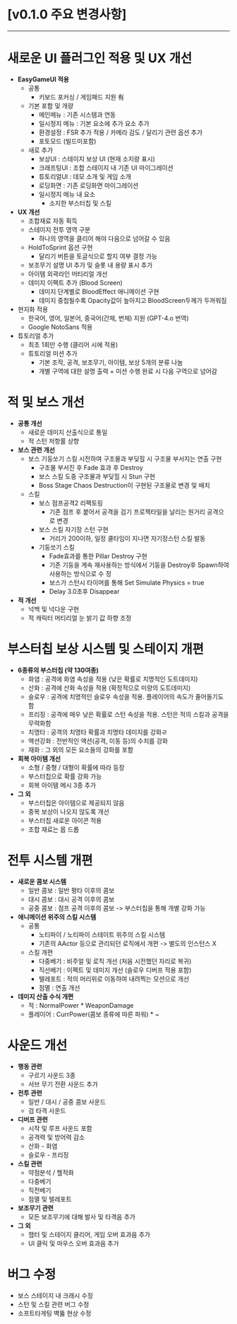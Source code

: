 # [v0.1.0 주요 변경사항]
---

# 새로운 UI 플러그인 적용 및 UX 개선
- **EasyGameUI 적용**
  - 공통
    - 키보드 포커싱 / 게임패드 지원 有
  - 기본 포함 및 개량
    - 메인메뉴 : 기존 시스템과 연동
    - 일시정지 메뉴 : 기본 요소에 추가 요소 추가
    - 환경설정 : FSR 추가 적용 / 카메라 감도 / 달리기 관련 옵션 추가
    - 포토모드 (빌드미포함)
  - 새로 추가
    - 보상UI : 스테이지 보상 UI (현재 소지량 표시)
    - 크래프팅UI : 조합 스테이지 내 기존 UI 마이그레이션
    - 튜토리얼UI : 데모 소개 및 게임 소개 
    - 로딩화면 : 기존 로딩화면 마이그레이션
    - 일시정지 메뉴 내 요소
      - 소지한 부스터칩 및 스킬
- **UX 개선**
  - 조합재료 자동 획득
  - 스테이지 전투 영역 구분 
    - 하나의 영역을 클리어 해야 다음으로 넘어갈 수 있음
  - HoldToSprint 옵션 구현
    - 달리기 버튼을 토글식으로 할지 여부 결정 가능
  - 보조무기 설명 UI 추가 및 슬롯 내 용량 표시 추가
  - 아이템 외곽라인 머티리얼 개선
  - 데미지 이펙트 추가 (Blood Screen)
    - 데미지 단계별로 BloodEffect 애니메이션 구현
    - 데미지 중첩될수록 Opacity값이 높아지고 BloodScreen두께가 두꺼워짐
- 현지화 적용
  - 한국어, 영어, 일본어, 중국어(간체, 번체) 지원 (GPT-4.o 번역)
  - Google NotoSans 적용
- 튜토리얼 추가
  - 최초 1회만 수행 (클리어 시에 적용)
  - 튜토리얼 미션 추가 
    - 기본 조작, 공격, 보조무기, 아이템, 보상 5개의 분류 나눔
    - 개별 구역에 대한 설명 출력 + 미션 수행 완료 시 다음 구역으로 넘어감

# 적 및 보스 개선
- **공통 개선**
  - 새로운 데미지 산출식으로 통일
  - 적 스턴 저항률 상향
- **보스 관련 개선**
  - 보스 기둥쏘기 스킬 시전하여 구조물과 부딪힐 시 구조물 부서지는 연출 구현
    - 구조물 부서진 후 Fade 효과 후 Destroy
    - 보스 스킬 도중 구조물과 부딪힐 시 Stun 구현
    - Boss Stage Chaos Destruction이 구현된 구조물로 변경 및 배치
  - 스킬
    - 보스 점프공격2 리팩토링
      - 기존 점프 후 붙어서 공격을 검기 프로젝타일을 날리는 원거리 공격으로 변경
    - 보스 스킬 자기장 스턴 구현
      - 거리가 200이하, 일정 쿨타임이 지나면 자기장스턴 스킬 발동
    - 기둥쏘기 스킬
      - Fade효과를 통한 Pillar Destroy 구현
      - 기존 기둥을 계속 재사용하는 방식에서 기둥을 Destroy후 Spawn하여 사용하는 방식으로 수  정
      - 보스가 스턴시 타이머를 통해 Set Simulate Physics = true
      - Delay 3.0초후 Disappear
- **적 개선**
  - 넉백 및 넉다운 구현
  - 적 캐릭터 머티리얼 눈 밝기 값 하향 조정

# 부스터칩 보상 시스템 및 스테이지 개편
- **6종류의 부스터칩 (약 130여종)**
  - 화염 : 공격에 화염 속성을 적용 (낮은 확률로 치명적인 도트데미지)
  - 산화 : 공격에 산화 속성을 적용 (확정적으로 미량의 도트데미지)
  - 슬로우 : 공격에 치명적인 슬로우 속성을 적용. 플레이어의 속도가 줄어들기도 함 
  - 프리징 : 공격에 매우 낮은 확률로 스턴 속성을 적용. 스턴은 적의 스킬과 공격을 무력화함
  - 치명타 : 공격의 치명타 확률과 치명타 데미지를 강화ㄹ
  - 액션강화 : 전반적인 액션(공격, 이동 등)의 수치를 강화
  - 재화 : 그 외의 모든 요소들의 강화를 포함
- **회복 아이템 개선**
  - 소형 / 중형 / 대형이 확률에 따라 등장
  - 부스터칩으로 확률 강화 가능
  - 회복 아이템 메시 3종 추가
- **그 외** 
  - 부스터칩은 아이템으로 제공되지 않음
  - 중복 보상이 나오지 않도록 개선
  - 부스터칩 새로운 아이콘 적용
  - 조합 재료는 몹 드롭

# 전투 시스템 개편
- **새로운 콤보 시스템**
  - 일반 콤보 : 일반 평타 이후의 콤보 
  - 대시 콤보 : 대시 공격 이후의 콤보 
  - 공중 콤보 : 점프 공격 이후의 콤보
  -> 부스터칩을 통해 개별 강화 가능
- **애니메이션 위주의 스킬 시스템**
  - 공통
    - 노티파이 / 노티파이 스테이트 위주의 스킬 시스템
    - 기존의 AActor 등으로 관리되던 로직에서 개편 -> 별도의 인스턴스 X
  - 스킬 개편
    - 다중베기 : 비주얼 및 로직 개선 (처음 시전했던 자리로 복귀)
    - 직선베기 : 이펙트 및 데미지 개선 (슬로우 디버프 적용 포함)
    - 텔레포트 : 적의 머리위로 이동하여 내려찍는 모션으로 개선
    - 점멸 : 연출 개선
- **데미지 산출 수식 개편**
  - 적 : NormalPower * WeaponDamage
  - 플레이어 : CurrPower(콤보 종류에 따른 파워) * ~

# 사운드 개선
- **행동 관련**
  - 구르기 사운드 3종
  - 서브 무기 전환 사운드 추가
- **전투 관련**
  - 일반 / 대시 / 공중 콤보 사운드 
  - 검 타격 사운드
- **디버프 관련**
  - 시작 및 루프 사운드 포함
  - 공격력 및 방어력 감소 
  - 산화  - 화염
  - 슬로우  - 프리징 
- **스킬 관련**
  - 약점분석 / 헬적화 
  - 다중베기 
  - 직전베기 
  - 점멸 및 텔레포트
- **보조무기 관련**
  - 모든 보조무기에 대해 발사 및 타격음 추가
- **그 외** 
  - 챕터 및 스테이지 클리어, 게임 오버 효과음 추가
  - UI 클릭 및 마우스 오버 효과음 추가

# 버그 수정
- 보스 스테이지 내 크래시 수정
- 스턴 및 스킬 관련 버그 수정
- 소프트타게팅 벽뚫 현상 수정
